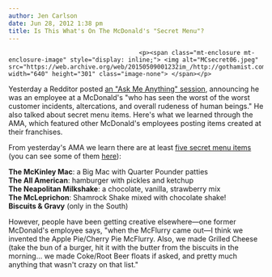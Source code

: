 ```yaml
---
author: Jen Carlson
date: Jun 28, 2012 1:38 pm
title: Is This What's On The McDonald's "Secret Menu"?
---
```


	
										<p><span class="mt-enclosure mt-enclosure-image" style="display: inline;"> <img alt="MCsecret06.jpeg" src="https://web.archive.org/web/20150509001232im_/http://gothamist.com/attachments/arts_jen/MCsecret06.jpeg" width="640" height="301" class="image-none"> </span></p>

<p>Yesterday a Redditor posted <a href="https://web.archive.org/web/20150509001232/http://www.reddit.com/r/IAmA/comments/vnq5w/iama_mcdonalds_employee_who_has_seen_the_worst_of/">an &quot;Ask Me Anything&quot; session</a>, announcing he was an employee at a McDonald&apos;s &quot;who has seen the worst of the worst customer incidents, altercations, and overall rudeness of human beings.&quot; He also talked about secret menu items. Here&apos;s what we learned through the AMA, which featured other McDonald&apos;s employees posting items created at their franchises.</p>

<p>From yesterday&apos;s AMA we learn there are at least <a href="https://web.archive.org/web/20150509001232/http://www.reddit.com/r/IAmA/comments/vnq5w/iama_mcdonalds_employee_who_has_seen_the_worst_of/c564tz2">five secret menu items</a> (you can see some of them <a href="https://web.archive.org/web/20150509001232/http://www.ranker.com/list/mcdonald_s-secret-menu-items/secret-menu-items">here</a>):</p>

<p><strong>The McKinley Mac</strong>: a Big Mac with Quarter Pounder patties<br>
<strong>The All American</strong>: hamburger with pickles and ketchup<br>
<strong>The Neapolitan Milkshake</strong>: a chocolate, vanilla, strawberry mix<br>
<strong>The McLeprichon</strong>: Shamrock Shake mixed with chocolate shake!<br>
<strong>Biscuits &amp; Gravy</strong> (only in the South)</p>

<p>However, people have been getting creative elsewhere&#x2014;one former McDonald&apos;s employee says, &quot;when the McFlurry came out&#x2014;I think we invented the Apple Pie/Cherry Pie McFlurry. Also, we made Grilled Cheese (take the bun of a burger, hit it with the butter from the biscuits in the morning... we made Coke/Root Beer floats if asked, and pretty much anything that wasn&apos;t crazy on that list.&quot;</p>					
										
									
				